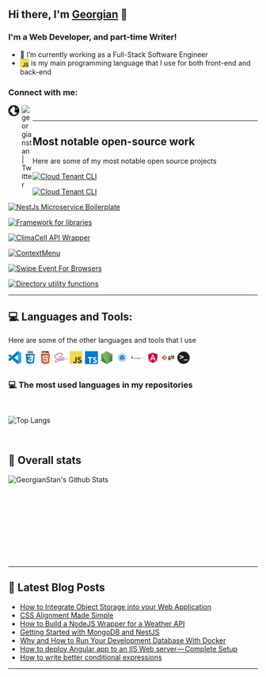 ## Hi there, I'm [Georgian][website] 👋

### I'm a Web Developer, and part-time Writer!

- 🔭 I’m currently working as a Full-Stack Software Engineer
- <img style="vertical-align:top" alt="JavaScript" width="18px" src="https://raw.githubusercontent.com/github/explore/80688e429a7d4ef2fca1e82350fe8e3517d3494d/topics/javascript/javascript.png" /> is my main programming language that I use for both front-end and back-end

### Connect with me:

[<img align="left" style='margin-right:5px' alt="georgianstan.com" width="22px" src="https://raw.githubusercontent.com/iconic/open-iconic/master/svg/globe.svg" />][website]
[<img align="left" alt="georgianstan | Twitter" width="22px" src="https://cdn.jsdelivr.net/npm/simple-icons@v3/icons/twitter.svg" />][twitter]

<br />

---

## Most notable open-source work

Here are some of my most notable open source projects

[![Cloud Tenant CLI](https://github-readme-stats.vercel.app/api/pin/?username=GeorgianStan&repo=romania-uat-api)](https://github.com/GeorgianStan/romania-uat-api)

[![Cloud Tenant CLI](https://github-readme-stats.vercel.app/api/pin/?username=CloudTenant&repo=CloudTenant-CLI)](https://github.com/CloudTenant/CloudTenant-CLI)

[![NestJs Microservice Boilerplate](https://github-readme-stats.vercel.app/api/pin/?username=GeorgianStan&repo=nestjs-microservice-boilerplate)](https://github.com/GeorgianStan/nestjs-microservice-boilerplate)

[![Framework for libraries](https://github-readme-stats.vercel.app/api/pin/?username=GeorgianStan&repo=framework-for-building-libraries)](https://github.com/GeorgianStan/framework-for-building-libraries)

[![ClimaCell API Wrapper](https://github-readme-stats.vercel.app/api/pin/?username=GeorgianStan&repo=js-climacell-api)](https://www.npmjs.com/package/js-climacell-api)

[![ContextMenu](https://github-readme-stats.vercel.app/api/pin/?username=GeorgianStan&repo=vanilla-context-menu)](https://www.npmjs.com/package/vanilla-context-menu)

[![Swipe Event For Browsers](https://github-readme-stats.vercel.app/api/pin/?username=GeorgianStan&repo=swipe-event-listener)](https://www.npmjs.com/package/swipe-event-listener)

[![Directory utility functions](https://github-readme-stats.vercel.app/api/pin/?username=GeorgianStan&repo=dir-fs-utils)](https://www.npmjs.com/package/dir-fs-utils)

---

## 💻 Languages and Tools:

Here are some of the other languages and tools that I use

<img align="left" alt="Visual Studio Code" width="26px" src="https://raw.githubusercontent.com/github/explore/80688e429a7d4ef2fca1e82350fe8e3517d3494d/topics/visual-studio-code/visual-studio-code.png" style='margin-right:5px' />

<img align="left" alt="CSS3" width="26px" src="https://raw.githubusercontent.com/github/explore/80688e429a7d4ef2fca1e82350fe8e3517d3494d/topics/css/css.png" style='margin-right:5px' />

<img align="left" alt="HTML5" width="26px" src="https://raw.githubusercontent.com/github/explore/80688e429a7d4ef2fca1e82350fe8e3517d3494d/topics/html/html.png" style='margin-right:5px' />

<img align="left" alt="Sass" width="26px" src="https://raw.githubusercontent.com/github/explore/80688e429a7d4ef2fca1e82350fe8e3517d3494d/topics/sass/sass.png" style='margin-right:5px' />

<img align="left" alt="JavaScript" width="26px" src="https://raw.githubusercontent.com/github/explore/80688e429a7d4ef2fca1e82350fe8e3517d3494d/topics/javascript/javascript.png" style='margin-right:5px' />

<img align="left" alt="JavaScript" width="26px" src="https://raw.githubusercontent.com/github/explore/80688e429a7d4ef2fca1e82350fe8e3517d3494d/topics/typescript/typescript.png" style='margin-right:5px' />

<img align="left" alt="Node.js" width="26px" src="https://raw.githubusercontent.com/github/explore/80688e429a7d4ef2fca1e82350fe8e3517d3494d/topics/nodejs/nodejs.png"  style='margin-right:5px'/>

<img align='left' alt="webpack" width="26px" src="https://raw.githubusercontent.com/github/explore/80688e429a7d4ef2fca1e82350fe8e3517d3494d/topics/webpack/webpack.png" style='margin-right:5px'>

<img align="left" alt="MongoDB" width="26px" src="https://raw.githubusercontent.com/github/explore/80688e429a7d4ef2fca1e82350fe8e3517d3494d/topics/mongodb/mongodb.png" style='margin-right:5px' />

<img align="left" alt="MongoDB" width="26px" src="https://raw.githubusercontent.com/github/explore/80688e429a7d4ef2fca1e82350fe8e3517d3494d/topics/angular/angular.png" style='margin-right:5px'  />

<img align="left" alt="MongoDB" width="26px" src="https://raw.githubusercontent.com/github/explore/80688e429a7d4ef2fca1e82350fe8e3517d3494d/topics/git/git.png" style='margin-right:5px' />

<img align="left" alt="MongoDB" width="26px" src="https://raw.githubusercontent.com/github/explore/d92924b1d925bb134e308bd29c9de6c302ed3beb/topics/terminal/terminal.png" style='margin-right:5px' />

<br/>
<br/>

### 💻 The most used languages in my repositories

<br />

![Top Langs](https://github-readme-stats.vercel.app/api/top-langs/?username=GeorgianStan&layout=compact)

<br/>

## 🌟 Overall stats

<img align="left" alt="GeorgianStan's Github Stats" src="https://github-readme-stats.vercel.app/api?username=GeorgianStan&show_icons=true&hide_border=true&theme=tokyonight" />

<br/>
<br/>
<br/>
<br/>
<br/>
<br/>
<br/>
<br/>
<br/>
<br/>

---

## 📕 Latest Blog Posts

<!-- BLOG-POST-LIST:START -->

- [How to Integrate Object Storage into your Web Application](https://javascript.plainenglish.io/how-to-integrate-object-storage-for-your-web-application-f0fc0d0de8d3?source=rss-30badf8c5da------2)
- [CSS Alignment Made Simple](https://itnext.io/css-alignment-made-simple-41994049afaf?source=rss-30badf8c5da------2)
- [How to Build a NodeJS Wrapper for a Weather API](https://itnext.io/how-to-build-a-nodejs-wrapper-for-a-weather-api-28404caedfdb?source=rss-30badf8c5da------2)
- [Getting Started with MongoDB and NestJS](https://itnext.io/getting-started-with-mongodb-and-nestjs-3ac58fb0ad7f?source=rss-30badf8c5da------2)
- [Why and How to Run Your Development Database With Docker](https://itnext.io/why-and-how-to-run-your-development-database-with-docker-2e0eab13b733?source=rss-30badf8c5da------2)
- [How to deploy Angular app to an IIS Web server — Complete Setup](https://levelup.gitconnected.com/how-to-deploy-angular-app-to-an-iis-web-server-complete-setup-337997486423?source=rss-30badf8c5da------2)
- [How to write better conditional expressions](https://itnext.io/how-to-write-better-conditional-expressions-712c3dd014db?source=rss-30badf8c5da------2)
<!-- BLOG-POST-LIST:END -->

---

[website]: https://georgianstan.medium.com/
[twitter]: https://twitter.com/GeorgianStan9
